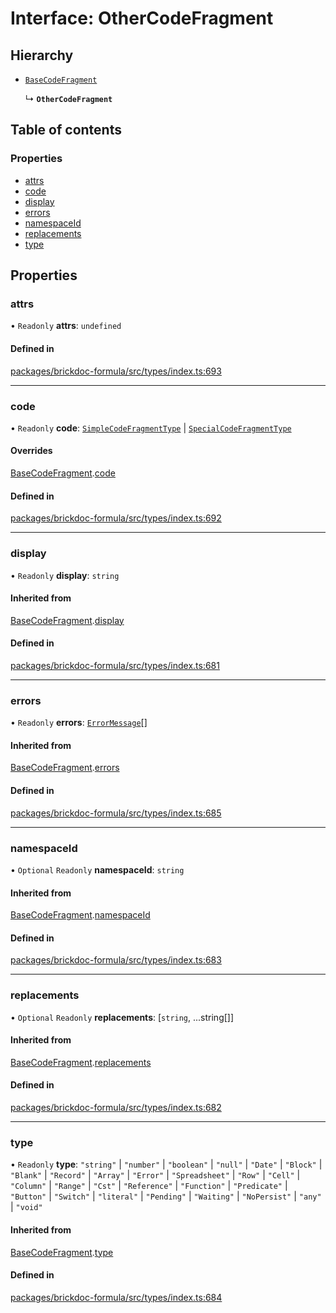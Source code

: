 # Interface: OtherCodeFragment

## Hierarchy

- [`BaseCodeFragment`](BaseCodeFragment.md)

  ↳ **`OtherCodeFragment`**

## Table of contents

### Properties

- [attrs](OtherCodeFragment.md#attrs)
- [code](OtherCodeFragment.md#code)
- [display](OtherCodeFragment.md#display)
- [errors](OtherCodeFragment.md#errors)
- [namespaceId](OtherCodeFragment.md#namespaceid)
- [replacements](OtherCodeFragment.md#replacements)
- [type](OtherCodeFragment.md#type)

## Properties

### <a id="attrs" name="attrs"></a> attrs

• `Readonly` **attrs**: `undefined`

#### Defined in

[packages/brickdoc-formula/src/types/index.ts:693](https://github.com/brickdoc/brickdoc/blob/main/packages/brickdoc-formula/src/types/index.ts#L693)

___

### <a id="code" name="code"></a> code

• `Readonly` **code**: [`SimpleCodeFragmentType`](../README.md#simplecodefragmenttype) \| [`SpecialCodeFragmentType`](../README.md#specialcodefragmenttype)

#### Overrides

[BaseCodeFragment](BaseCodeFragment.md).[code](BaseCodeFragment.md#code)

#### Defined in

[packages/brickdoc-formula/src/types/index.ts:692](https://github.com/brickdoc/brickdoc/blob/main/packages/brickdoc-formula/src/types/index.ts#L692)

___

### <a id="display" name="display"></a> display

• `Readonly` **display**: `string`

#### Inherited from

[BaseCodeFragment](BaseCodeFragment.md).[display](BaseCodeFragment.md#display)

#### Defined in

[packages/brickdoc-formula/src/types/index.ts:681](https://github.com/brickdoc/brickdoc/blob/main/packages/brickdoc-formula/src/types/index.ts#L681)

___

### <a id="errors" name="errors"></a> errors

• `Readonly` **errors**: [`ErrorMessage`](ErrorMessage.md)[]

#### Inherited from

[BaseCodeFragment](BaseCodeFragment.md).[errors](BaseCodeFragment.md#errors)

#### Defined in

[packages/brickdoc-formula/src/types/index.ts:685](https://github.com/brickdoc/brickdoc/blob/main/packages/brickdoc-formula/src/types/index.ts#L685)

___

### <a id="namespaceid" name="namespaceid"></a> namespaceId

• `Optional` `Readonly` **namespaceId**: `string`

#### Inherited from

[BaseCodeFragment](BaseCodeFragment.md).[namespaceId](BaseCodeFragment.md#namespaceid)

#### Defined in

[packages/brickdoc-formula/src/types/index.ts:683](https://github.com/brickdoc/brickdoc/blob/main/packages/brickdoc-formula/src/types/index.ts#L683)

___

### <a id="replacements" name="replacements"></a> replacements

• `Optional` `Readonly` **replacements**: [`string`, ...string[]]

#### Inherited from

[BaseCodeFragment](BaseCodeFragment.md).[replacements](BaseCodeFragment.md#replacements)

#### Defined in

[packages/brickdoc-formula/src/types/index.ts:682](https://github.com/brickdoc/brickdoc/blob/main/packages/brickdoc-formula/src/types/index.ts#L682)

___

### <a id="type" name="type"></a> type

• `Readonly` **type**: ``"string"`` \| ``"number"`` \| ``"boolean"`` \| ``"null"`` \| ``"Date"`` \| ``"Block"`` \| ``"Blank"`` \| ``"Record"`` \| ``"Array"`` \| ``"Error"`` \| ``"Spreadsheet"`` \| ``"Row"`` \| ``"Cell"`` \| ``"Column"`` \| ``"Range"`` \| ``"Cst"`` \| ``"Reference"`` \| ``"Function"`` \| ``"Predicate"`` \| ``"Button"`` \| ``"Switch"`` \| ``"literal"`` \| ``"Pending"`` \| ``"Waiting"`` \| ``"NoPersist"`` \| ``"any"`` \| ``"void"``

#### Inherited from

[BaseCodeFragment](BaseCodeFragment.md).[type](BaseCodeFragment.md#type)

#### Defined in

[packages/brickdoc-formula/src/types/index.ts:684](https://github.com/brickdoc/brickdoc/blob/main/packages/brickdoc-formula/src/types/index.ts#L684)
